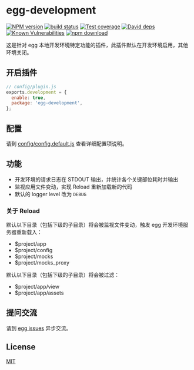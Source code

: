 # egg-development

[![NPM version][npm-image]][npm-url]
[![build status][travis-image]][travis-url]
[![Test coverage][codecov-image]][codecov-url]
[![David deps][david-image]][david-url]
[![Known Vulnerabilities][snyk-image]][snyk-url]
[![npm download][download-image]][download-url]

[npm-image]: https://img.shields.io/npm/v/egg-development.svg?style=flat-square
[npm-url]: https://npmjs.org/package/egg-development
[travis-image]: https://img.shields.io/travis/eggjs/egg-development.svg?style=flat-square
[travis-url]: https://travis-ci.org/eggjs/egg-development
[codecov-image]: https://img.shields.io/codecov/c/github/eggjs/egg-development.svg?style=flat-square
[codecov-url]: https://codecov.io/github/eggjs/egg-development?branch=master
[david-image]: https://img.shields.io/david/eggjs/egg-development.svg?style=flat-square
[david-url]: https://david-dm.org/eggjs/egg-development
[snyk-image]: https://snyk.io/test/npm/egg-development/badge.svg?style=flat-square
[snyk-url]: https://snyk.io/test/npm/egg-development
[download-image]: https://img.shields.io/npm/dm/egg-development.svg?style=flat-square
[download-url]: https://npmjs.org/package/egg-development

这是针对 egg 本地开发环境特定功能的插件，此插件默认在开发环境启用，其他环境关闭。

## 开启插件

```js
// config/plugin.js
exports.development = {
  enable: true,
  package: 'egg-development',
};
```

## 配置

请到 [config/config.default.js](https://github.com/eggjs/egg-development/blob/master/config/config.default.js) 查看详细配置项说明。

## 功能

- 开发环境的请求日志在 STDOUT 输出，并统计各个关键部位耗时并输出
- 监视应用文件变动，实现 Reload 重新加载新的代码
- 默认的 logger level 改为 `DEBUG`

### 关于 Reload

默认以下目录（包括下级的子目录）将会被监视文件变动，触发 egg 开发环境服务器重新载入：

- $project/app
- $project/config
- $project/mocks
- $project/mocks_proxy

默认以下目录（包括下级的子目录）将会被过滤：

- $project/app/view
- $project/app/assets

## 提问交流

请到 [egg issues](https://github.com/eggjs/egg/issues) 异步交流。

## License

[MIT](LICENSE)
